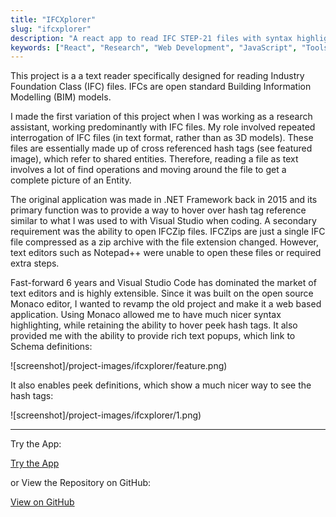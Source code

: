 ```yaml
---
title: "IFCXplorer"
slug: "ifcxplorer"
description: "A react app to read IFC STEP-21 files with syntax highlighting and documentation lookup"
keywords: ["React", "Research", "Web Development", "JavaScript", "Tools"]
---
```


This project is a a text reader specifically designed for reading Industry Foundation Class (IFC) files. IFCs are open standard Building Information Modelling (BIM) models.

I made the first variation of this project when I was working as a research assistant, working predominantly with IFC files. My role involved repeated interrogation of IFC files (in text format, rather than as 3D models). These files are essentially made up of cross referenced hash tags (see featured image), which refer to shared entities. Therefore, reading a file as text involves a lot of find operations and moving around the file to get a complete picture of an Entity.

The original application was made in .NET Framework back in 2015 and its primary function was to provide a way to hover over hash tag reference similar to what I was used to with Visual Studio when coding. A secondary requirement was the ability to open IFCZip files. IFCZips are just a single IFC file compressed as a zip archive with the file extension changed. However, text editors such as Notepad++ were unable to open these files or required extra steps.

Fast-forward 6 years and Visual Studio Code has dominated the market of text editors and is highly extensible. Since it was built on the open source Monaco editor, I wanted to revamp the old project and make it a web based application. Using Monaco allowed me to have much nicer syntax highlighting, while retaining the ability to hover peek hash tags. It also provided me with the ability to provide rich text popups, which link to Schema definitions:

![screenshot]/project-images/ifcxplorer/feature.png)

It also enables peek definitions, which show a much nicer way to see the hash tags:

![screenshot]/project-images/ifcxplorer/1.png)

---

Try the App:

<a className="btn btn-dark" href="https://gcoulby.github.io/IfcXplorer/"  target="_blank" rel="noopener noreferrer"><i className="fa fa-globe"></i> Try the App</a>

or View the Repository on GitHub:

<a className="btn btn-dark" href="https://github.com/gcoulby/IfcXplorer"  target="_blank" rel="noopener noreferrer"><i className="fa fa-github"></i> View on GitHub</a>
